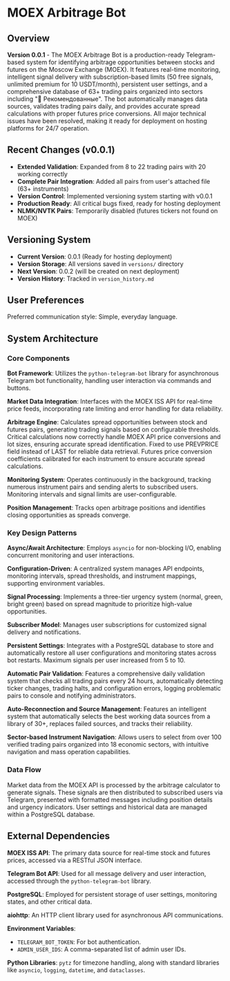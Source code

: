 # MOEX Arbitrage Bot

## Overview

**Version 0.0.1** - The MOEX Arbitrage Bot is a production-ready Telegram-based system for identifying arbitrage opportunities between stocks and futures on the Moscow Exchange (MOEX). It features real-time monitoring, intelligent signal delivery with subscription-based limits (50 free signals, unlimited premium for 10 USDT/month), persistent user settings, and a comprehensive database of 63+ trading pairs organized into sectors including "🎯 Рекомендованные". The bot automatically manages data sources, validates trading pairs daily, and provides accurate spread calculations with proper futures price conversions. All major technical issues have been resolved, making it ready for deployment on hosting platforms for 24/7 operation.

## Recent Changes (v0.0.1)

- **Extended Validation**: Expanded from 8 to 22 trading pairs with 20 working correctly
- **Complete Pair Integration**: Added all pairs from user's attached file (63+ instruments)
- **Version Control**: Implemented versioning system starting with v0.0.1
- **Production Ready**: All critical bugs fixed, ready for hosting deployment
- **NLMK/NVTK Pairs**: Temporarily disabled (futures tickers not found on MOEX)

## Versioning System

- **Current Version**: 0.0.1 (Ready for hosting deployment)
- **Version Storage**: All versions saved in `versions/` directory
- **Next Version**: 0.0.2 (will be created on next deployment)
- **Version History**: Tracked in `version_history.md`

## User Preferences

Preferred communication style: Simple, everyday language.

## System Architecture

### Core Components

**Bot Framework**: Utilizes the `python-telegram-bot` library for asynchronous Telegram bot functionality, handling user interaction via commands and buttons.

**Market Data Integration**: Interfaces with the MOEX ISS API for real-time price feeds, incorporating rate limiting and error handling for data reliability.

**Arbitrage Engine**: Calculates spread opportunities between stock and futures pairs, generating trading signals based on configurable thresholds. Critical calculations now correctly handle MOEX API price conversions and lot sizes, ensuring accurate spread identification. Fixed to use PREVPRICE field instead of LAST for reliable data retrieval. Futures price conversion coefficients calibrated for each instrument to ensure accurate spread calculations.

**Monitoring System**: Operates continuously in the background, tracking numerous instrument pairs and sending alerts to subscribed users. Monitoring intervals and signal limits are user-configurable.

**Position Management**: Tracks open arbitrage positions and identifies closing opportunities as spreads converge.

### Key Design Patterns

**Async/Await Architecture**: Employs `asyncio` for non-blocking I/O, enabling concurrent monitoring and user interactions.

**Configuration-Driven**: A centralized system manages API endpoints, monitoring intervals, spread thresholds, and instrument mappings, supporting environment variables.

**Signal Processing**: Implements a three-tier urgency system (normal, green, bright green) based on spread magnitude to prioritize high-value opportunities.

**Subscriber Model**: Manages user subscriptions for customized signal delivery and notifications.

**Persistent Settings**: Integrates with a PostgreSQL database to store and automatically restore all user configurations and monitoring states across bot restarts. Maximum signals per user increased from 5 to 10.

**Automatic Pair Validation**: Features a comprehensive daily validation system that checks all trading pairs every 24 hours, automatically detecting ticker changes, trading halts, and configuration errors, logging problematic pairs to console and notifying administrators.

**Auto-Reconnection and Source Management**: Features an intelligent system that automatically selects the best working data sources from a library of 30+, replaces failed sources, and tracks their reliability.

**Sector-based Instrument Navigation**: Allows users to select from over 100 verified trading pairs organized into 18 economic sectors, with intuitive navigation and mass operation capabilities.

### Data Flow

Market data from the MOEX API is processed by the arbitrage calculator to generate signals. These signals are then distributed to subscribed users via Telegram, presented with formatted messages including position details and urgency indicators. User settings and historical data are managed within a PostgreSQL database.

## External Dependencies

**MOEX ISS API**: The primary data source for real-time stock and futures prices, accessed via a RESTful JSON interface.

**Telegram Bot API**: Used for all message delivery and user interaction, accessed through the `python-telegram-bot` library.

**PostgreSQL**: Employed for persistent storage of user settings, monitoring states, and other critical data.

**aiohttp**: An HTTP client library used for asynchronous API communications.

**Environment Variables**:
- `TELEGRAM_BOT_TOKEN`: For bot authentication.
- `ADMIN_USER_IDS`: A comma-separated list of admin user IDs.

**Python Libraries**: `pytz` for timezone handling, along with standard libraries like `asyncio`, `logging`, `datetime`, and `dataclasses`.